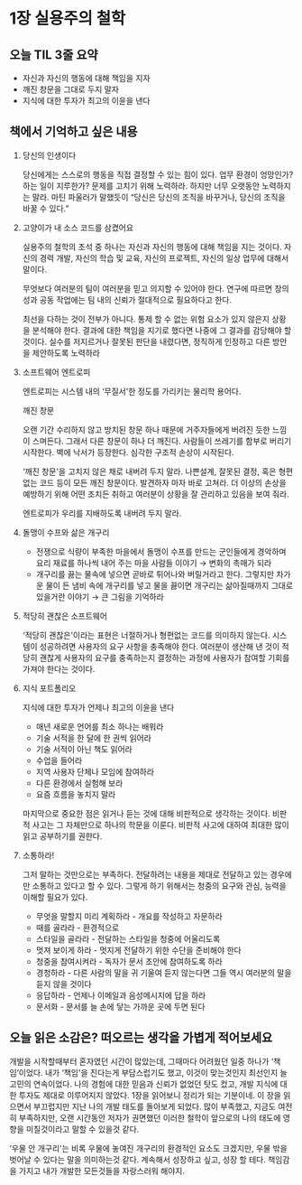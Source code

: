 # 1장 실용주의 철학

## **오늘 TIL 3줄 요약**

- 자신과 자신의 행동에 대해 책임을 지자
- 깨진 창문을 그대로 두지 말자
- 지식에 대한 투자가 최고의 이윤을 낸다

## 책에서 기억하고 싶은 내용

1. 당신의 인생이다

   당신에게는 스스로의 행동을 직접 결정할 수 있는 힘이 있다. 업무 환경이 엉망인가? 하는 일이 지루한가? 문제를 고치기 위해 노력하라. 하지만 너무 오랫동안 노력하지는 말라. 마틴 파울러가 말했듯이 “당신은 당신의 조직을 바꾸거나, 당신의 조직을 바꿀 수 있다.”

2. 고양이가 내 소스 코드를 삼켰어요

   실용주의 철학의 초석 중 하나는 자신과 자신의 행동에 대해 책임을 지는 것이다. 자신의 경력 개발, 자신의 학습 및 교육, 자신의 프로젝트, 자신의 일상 업무에 대해서 말이다.

   무엇보다 여러분의 팀이 여러분을 믿고 의지할 수 있어야 한다. 연구에 따르면 창의성과 공동 작업에는 팀 내의 신뢰가 절대적으로 필요하다고 한다.

   최선을 다하는 것이 전부가 아니다. 통제 할 수 없는 위험 요소가 있지 않은지 상황을 분석해야 한다. 결과에 대한 책임을 지기로 했다면 나중에 그 결과를 감당해야 할 것이다. 실수를 저지르거나 잘못된 판단을 내렸다면, 정직하게 인정하고 다른 방안을 제안하도록 노력하라

3. 소프트웨어 엔트로피

   엔트로피는 시스템 내의 ‘무질서'한 정도를 가리키는 물리학 용어다.

   깨진 창문

   오랜 기간 수리하지 않고 방치된 창문 하나 때문에 거주자들에게 버려진 듯한 느낌이 스며든다. 그래서 다른 창문이 하나 더 깨진다. 사람들이 쓰레기를 함부로 버리기 시작한다. 벽에 낙서가 등장한다. 심각한 구조적 손상이 시작된다.

   ‘깨진 창문'을 고치지 않은 채로 내버려 두지 말라. 나쁜설계, 잘못된 결정, 혹은 형편없는 코드 등이 모든 깨진 창문이다. 발견하자 마자 바로 고쳐라. 더 이상의 손상을 예방하기 위해 어떤 조치든 취하고 여러분이 상황을 잘 관리하고 있음을 보여 줘라.

   엔트로피가 우리를 지배하도록 내버려 두지 말라.

4. 돌맹이 수프와 삶은 개구리
   - 전쟁으로 식량이 부족한 마을에서 돌맹이 수프를 만드는 군인들에게 경악하며 요리 재료를 하나씩 내어 주는 마을 사람들 이야기 → 변화의 촉매가 되라
   - 개구리를 끓는 물속에 넣으면 곧바로 튀어나와 버릴거라고 한다. 그렇지만 차가운 물이 든 냄비 속에 개구리를 넣고 물을 끓이면 개구리는 삶아질때까지 그대로 있을거란 이야기 → 큰 그림을 기억하라
5. 적당히 괜찮은 소프트웨어

   ‘적당히 괜찮은'이라는 표현은 너절하거나 형편없는 코드를 의미하지 않는다. 시스템이 성공하려면 사용자의 요구 사항을 충족해야 한다. 여러분이 생산해 낸 것이 적당히 괜찮게 사용자의 요구를 충족하는지 결정하는 과정에 사용자가 참여할 기회를 가져야 한다는 것이다.

6. 지식 포트폴리오

   지식에 대한 투자가 언제나 최고의 이윤을 낸다

   - 매년 새로운 언어를 최소 하나는 배워라
   - 기술 서적을 한 달에 한 권씩 읽어라
   - 기술 서적이 아닌 책도 읽어라
   - 수업을 들어라
   - 지역 사용자 단체나 모임에 참여하라
   - 다른 환경에서 실험해 보라
   - 요즘 흐름을 놓치지 말라

   마지막으로 중요한 점은 읽거나 듣는 것에 대해 비판적으로 생각하는 것이다. 비판적 사고는 그 자체만으로 하나의 학문을 이룬다. 비판적 사고에 대하여 최대한 많이 읽고 공부하기를 권한다.

7. 소통하라!

   그저 말하는 것만으로는 부족하다. 전달하려는 내용을 제대로 전달하고 있는 경우에만 소통하고 있다고 할 수 있다. 그렇게 하기 위해서는 청중의 요구와 관심, 능력을 이해할 필요가 있다.

   - 무엇을 말할지 미리 계획하라 - 개요를 작성하고 자문하라
   - 때를 골라라 - 환경적으로
   - 스타일을 골라라 - 전달하는 스타일을 청중에 어울리도록
   - 멋져 보이게 하라 - 멋지게 전달하기 위한 수단을 준비해야 한다
   - 청중을 참여시켜라 - 독자가 문서 초안에 참여하도록 하라
   - 경청하라 - 다른 사람의 말을 귀 기울여 듣지 않는다면 그들 역시 여러분의 말을 듣지 않을 것이다
   - 응답하라 - 언제나 이메일과 음성메시지에 답을 하라
   - 문서화 - 문서를 늘 손에 닿는 가까운 곳에 두면 된다

## **오늘 읽은 소감은? 떠오르는 생각을 가볍게 적어보세요**

개발을 시작할때부터 혼자였던 시간이 많았는데, 그때마다 어려웠던 일중 하나가 ‘책임’이었다. 내가 ‘책임'을 진다는게 부담스럽기도 했고, 이것이 맞는것인지 최선인지 늘 고민의 연속이었다. 나의 경험에 대한 믿음과 신뢰가 없었던 탓도 컸고, 개발 지식에 대한 투자도 제대로 이루어지지 않았다. 1장을 읽어보니 정리가 되는 기분이네. 이 장을 읽으면서 부끄럽지만 지난 나의 개발 태도를 돌아보게 되었다. 많이 부족했고, 지금도 여전히 부족하지만, 오랜 시간동안 저자가 권면했던 이러한 철학이 앞으로의 나의 태도에 영향을 미칠것이라고 말할 수 있을것 같다.

‘우물 안 개구리'는 비록 우물에 놓여진 개구리의 환경적인 요소도 크겠지만, 우물 밖을 벗어날 수 있다는 말을 의미하는것 같다. 계속해서 성장하고 싶고, 성장 할 테다. 책임감을 가지고 내가 개발한 모든것들을 자랑스러워 해야지.
